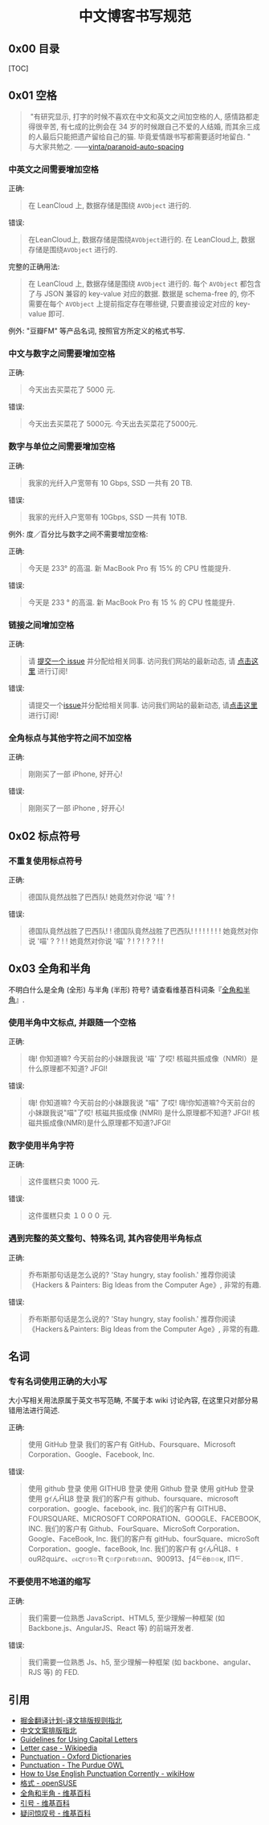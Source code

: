 <div style="text-align: center;">
  <h1>中文博客书写规范</h1>
</div>


## 0x00 目录

[TOC]

## 0x01 空格

>​ "有研究显示, 打字的时候不喜欢在中文和英文之间加空格的人, 感情路都走得很辛苦, 有七成的比例会在 34 岁的时候跟自己不爱的人结婚, 而其余三成的人最后只能把遗产留给自己的猫. 毕竟爱情跟书写都需要适时地留白. "  
> 与大家共勉之. ——[vinta/paranoid-auto-spacing](https://github.com/vinta/pangu.js)

### 中英文之间需要增加空格

正确:   
> 在 LeanCloud 上, 数据存储是围绕 `AVObject` 进行的. 

错误:   
> 在LeanCloud上, 数据存储是围绕`AVObject`进行的. 
> 在 LeanCloud上, 数据存储是围绕`AVObject` 进行的. 

完整的正确用法:   
> 在 LeanCloud 上, 数据存储是围绕 `AVObject` 进行的. 每个 `AVObject` 都包含了与 JSON 兼容的 key-value 对应的数据. 数据是 schema-free 的, 你不需要在每个 `AVObject` 上提前指定存在哪些键, 只要直接设定对应的 key-value 即可. 

例外: "豆瓣FM" 等产品名词, 按照官方所定义的格式书写. 

### 中文与数字之间需要增加空格

正确:   
> 今天出去买菜花了 5000 元. 

错误:   
> 今天出去买菜花了 5000元. 
> 今天出去买菜花了5000元. 

### 数字与单位之间需要增加空格

正确:   
> 我家的光纤入户宽带有 10 Gbps, SSD 一共有 20 TB. 

错误:   
> 我家的光纤入户宽带有 10Gbps, SSD 一共有 10TB. 

例外: 度／百分比与数字之间不需要增加空格: 

正确:   
> 今天是 233° 的高温. 
> 新 MacBook Pro 有 15% 的 CPU 性能提升. 

错误:   
> 今天是 233 ° 的高温. 
> 新 MacBook Pro 有 15 % 的 CPU 性能提升. 

### 链接之间增加空格

正确:   
> 请 [提交一个 issue]() 并分配给相关同事. 
> 访问我们网站的最新动态, 请 [点击这里]() 进行订阅! 

错误:   
> 请提交一个[issue]()并分配给相关同事. 
> 访问我们网站的最新动态, 请[点击这里]()进行订阅! 

### 全角标点与其他字符之间不加空格

正确:   
> 刚刚买了一部 iPhone, 好开心! 

错误:   
> 刚刚买了一部 iPhone , 好开心! 

## 0x02 标点符号

### 不重复使用标点符号

正确:   
> 德国队竟然战胜了巴西队! 
> 她竟然对你说 '喵' ? ! 

错误:   
> 德国队竟然战胜了巴西队! ! 
> 德国队竟然战胜了巴西队! ! ! ! ! ! ! ! 
> 她竟然对你说 '喵' ? ? ! ! 
> 她竟然对你说 '喵' ? ! ? ! ? ? ! ! 

## 0x03 全角和半角

不明白什么是全角 (全形) 与半角 (半形) 符号? 请查看维基百科词条『[全角和半角](http://zh.wikipedia.org/wiki/%E5%85%A8%E5%BD%A2%E5%92%8C%E5%8D%8A%E5%BD%A2)』. 

### 使用半角中文标点, 并跟随一个空格

正确:   
> 嗨! 你知道嘛? 今天前台的小妹跟我说 '喵' 了哎! 
> 核磁共振成像（NMRI）是什么原理都不知道? JFGI! 

错误:   
> 嗨! 你知道嘛? 今天前台的小妹跟我说 "喵" 了哎!
> 嗨!你知道嘛?今天前台的小妹跟我说"喵"了哎!
> 核磁共振成像 (NMRI) 是什么原理都不知道? JFGI!
> 核磁共振成像(NMRI)是什么原理都不知道?JFGI!

### 数字使用半角字符

正确:   
> 这件蛋糕只卖 1000 元. 

错误:   
> 这件蛋糕只卖 １０００ 元. 

### 遇到完整的英文整句、特殊名词, 其內容使用半角标点

正确:   
> 乔布斯那句话是怎么说的? 'Stay hungry, stay foolish.' 
> 推荐你阅读《Hackers & Painters: Big Ideas from the Computer Age》, 非常的有趣. 

错误:   
> 乔布斯那句话是怎么说的? 'Stay hungry, stay foolish.' 
> 推荐你阅读《Hackers＆Painters: Big Ideas from the Computer Age》, 非常的有趣. 

## 名词

### 专有名词使用正确的大小写

大小写相关用法原属于英文书写范畴, 不属于本 wiki 讨论內容, 在这里只对部分易错用法进行简述.

正确:  
> 使用 GitHub 登录
> 我们的客户有 GitHub、Foursquare、Microsoft Corporation、Google、Facebook, Inc.

错误:  
> 使用 github 登录
> 使用 GITHUB 登录
> 使用 Github 登录
> 使用 gitHub 登录
> 使用 gｲんĤЦ8 登录
> 我们的客户有 github、foursquare、microsoft corporation、google、facebook, inc.
> 我们的客户有 GITHUB、FOURSQUARE、MICROSOFT CORPORATION、GOOGLE、FACEBOOK, INC.
> 我们的客户有 Github、FourSquare、MicroSoft Corporation、Google、FaceBook, Inc.
> 我们的客户有 gitHub、fourSquare、microSoft Corporation、google、faceBook, Inc.
> 我们的客户有 gｲんĤЦ8、ｷouЯƧquﾑгє、๓เςг๏ร๏Ŧt ς๏гק๏гคtเ๏ภn、900913、ƒ4ᄃëв๏๏к, IПᄃ.

### 不要使用不地道的缩写

正确:  
> 我们需要一位熟悉 JavaScript、HTML5, 至少理解一种框架 (如 Backbone.js、AngularJS、React 等) 的前端开发者.

错误:  
> 我们需要一位熟悉 Js、h5, 至少理解一种框架 (如 backbone、angular、RJS 等) 的 FED.

## 引用

- [掘金翻译计划-译文排版规则指北](https://github.com/xitu/gold-miner/wiki/%E8%AF%91%E6%96%87%E6%8E%92%E7%89%88%E8%A7%84%E5%88%99%E6%8C%87%E5%8C%97)
- [中文文案排版指北](https://github.com/sparanoid/chinese-copywriting-guidelines)
- [Guidelines for Using Capital Letters](http://grammar.about.com/od/punctuationandmechanics/a/Guidelines-For-Using-Capital-Letters.htm)
- [Letter case - Wikipedia](http://en.wikipedia.org/wiki/Letter_case)
- [Punctuation - Oxford Dictionaries](http://www.oxforddictionaries.com/words/punctuation)
- [Punctuation - The Purdue OWL](https://owl.english.purdue.edu/owl/section/1/6/)
- [How to Use English Punctuation Corrently - wikiHow](http://www.wikihow.com/Use-English-Punctuation-Correctly)
- [格式 - openSUSE](https://zh.opensuse.org/index.php?title=Help:%E6%A0%BC%E5%BC%8F)
- [全角和半角 - 维基百科](http://zh.wikipedia.org/wiki/%E5%85%A8%E5%BD%A2%E5%92%8C%E5%8D%8A%E5%BD%A2)
- [引号 - 维基百科](http://zh.wikipedia.org/wiki/%E5%BC%95%E8%99%9F)
- [疑问惊叹号 - 维基百科](http://zh.wikipedia.org/wiki/%E7%96%91%E5%95%8F%E9%A9%9A%E5%98%86%E8%99%9F)